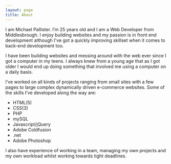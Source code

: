 ```yaml
---
layout: page
title: About
---
```


I am Michael Pallister. I’m 25 years old and I am a Web Developer from Middlesbrough. I enjoy building websites and my passion is in front end development although I've got a quickly improving skillset when it comes to back-end development too.

I have been building websites and messing around with the web ever since I got a computer in my teens. I always knew from a young age that as I got older I would end up doing something that involved me using a computer on a daily basis.

I’ve worked on all kinds of projects ranging from small sites with a few pages to large complex dynamically driven e-commerce websites. Some of the skills I’ve developed along the way are:

<ul class="page-list">
	<li>HTML(5)</li>
	<li>CSS(3)</li>
	<li>PHP</li>
	<li>mySQL</li>
	<li>Javascript/jQuery</li>
	<li>Adobe Coldfusion</li>
	<li>.net</li>
	<li>Adobe Photoshop</li>
</ul>

I also have experience of working in a team, managing my own projects and my own workload whilst working towards tight deadlines. 